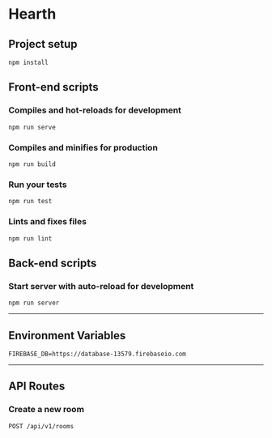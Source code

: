 # Hearth

## Project setup
```
npm install
```
## Front-end scripts

### Compiles and hot-reloads for development
```
npm run serve
```

### Compiles and minifies for production
```
npm run build
```

### Run your tests
```
npm run test
```

### Lints and fixes files
```
npm run lint
```

## Back-end scripts

### Start server with auto-reload for development
```
npm run server
```

---
## Environment Variables

```
FIREBASE_DB=https://database-13579.firebaseio.com
```

---
## API Routes

### Create a new room
```
POST /api/v1/rooms
```
